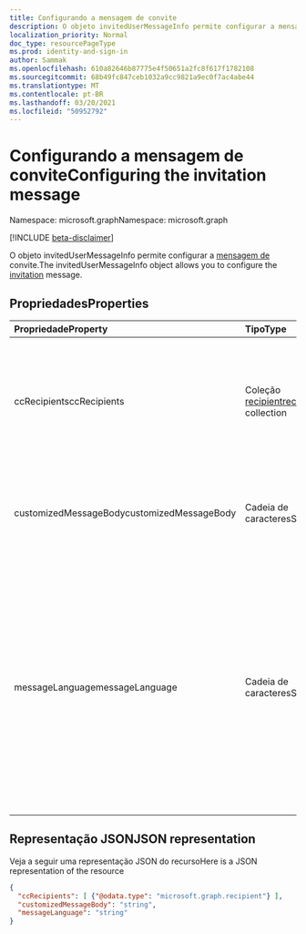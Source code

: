 ```yaml
---
title: Configurando a mensagem de convite
description: O objeto invitedUserMessageInfo permite configurar a mensagem de convite.
localization_priority: Normal
doc_type: resourcePageType
ms.prod: identity-and-sign-in
author: Sammak
ms.openlocfilehash: 610a82646b87775e4f50651a2fc8f617f1782108
ms.sourcegitcommit: 68b49fc847ceb1032a9cc9821a9ec0f7ac4abe44
ms.translationtype: MT
ms.contentlocale: pt-BR
ms.lasthandoff: 03/20/2021
ms.locfileid: "50952792"
---
```

# <a name="configuring-the-invitation-message"></a><span data-ttu-id="91ae4-103">Configurando a mensagem de convite</span><span class="sxs-lookup"><span data-stu-id="91ae4-103">Configuring the invitation message</span></span>

<span data-ttu-id="91ae4-104">Namespace: microsoft.graph</span><span class="sxs-lookup"><span data-stu-id="91ae4-104">Namespace: microsoft.graph</span></span>

[!INCLUDE [beta-disclaimer](../../includes/beta-disclaimer.md)]

<span data-ttu-id="91ae4-105">O objeto invitedUserMessageInfo permite configurar a [mensagem de](invitation.md) convite.</span><span class="sxs-lookup"><span data-stu-id="91ae4-105">The invitedUserMessageInfo object allows you to configure the [invitation](invitation.md) message.</span></span>


## <a name="properties"></a><span data-ttu-id="91ae4-106">Propriedades</span><span class="sxs-lookup"><span data-stu-id="91ae4-106">Properties</span></span>
| <span data-ttu-id="91ae4-107">Propriedade</span><span class="sxs-lookup"><span data-stu-id="91ae4-107">Property</span></span>     | <span data-ttu-id="91ae4-108">Tipo</span><span class="sxs-lookup"><span data-stu-id="91ae4-108">Type</span></span>   |<span data-ttu-id="91ae4-109">Descrição</span><span class="sxs-lookup"><span data-stu-id="91ae4-109">Description</span></span>|
|:---------------|:--------|:----------|
|<span data-ttu-id="91ae4-110">ccRecipients</span><span class="sxs-lookup"><span data-stu-id="91ae4-110">ccRecipients</span></span>|<span data-ttu-id="91ae4-111">Coleção [recipient](recipient.md)</span><span class="sxs-lookup"><span data-stu-id="91ae4-111">[recipient](recipient.md) collection</span></span>|<span data-ttu-id="91ae4-112">Destinatários adicionais aos que a mensagem de convite deve ser enviada.</span><span class="sxs-lookup"><span data-stu-id="91ae4-112">Additional recipients the invitation message should be sent to.</span></span> <span data-ttu-id="91ae4-113">Atualmente, apenas 1 destinatário adicional é suportado.</span><span class="sxs-lookup"><span data-stu-id="91ae4-113">Currently only 1 additional recipient is supported.</span></span>|
|<span data-ttu-id="91ae4-114">customizedMessageBody</span><span class="sxs-lookup"><span data-stu-id="91ae4-114">customizedMessageBody</span></span>|<span data-ttu-id="91ae4-115">Cadeia de caracteres</span><span class="sxs-lookup"><span data-stu-id="91ae4-115">String</span></span>|<span data-ttu-id="91ae4-116">Corpo da mensagem personalizado que você deseja enviar se não quiser a mensagem padrão.</span><span class="sxs-lookup"><span data-stu-id="91ae4-116">Customized message body you want to send if you don't want the default message.</span></span>|
|<span data-ttu-id="91ae4-117">messageLanguage</span><span class="sxs-lookup"><span data-stu-id="91ae4-117">messageLanguage</span></span>|<span data-ttu-id="91ae4-118">Cadeia de caracteres</span><span class="sxs-lookup"><span data-stu-id="91ae4-118">String</span></span>|<span data-ttu-id="91ae4-119">O idioma em que você deseja enviar a mensagem padrão.</span><span class="sxs-lookup"><span data-stu-id="91ae4-119">The language you want to send the default message in.</span></span> <span data-ttu-id="91ae4-120">Se o personaledMessageBody for especificado, essa propriedade será ignorada e a mensagem será enviada usando o CustomizedMessageBody.</span><span class="sxs-lookup"><span data-stu-id="91ae4-120">If the customizedMessageBody is specified, this property is ignored, and the message is sent using the customizedMessageBody.</span></span> <span data-ttu-id="91ae4-121">O formato de idioma deve estar na ISO 639.</span><span class="sxs-lookup"><span data-stu-id="91ae4-121">The language format should be in ISO 639.</span></span> <span data-ttu-id="91ae4-122">O padrão é en-US.</span><span class="sxs-lookup"><span data-stu-id="91ae4-122">The default is en-US.</span></span>|

## <a name="json-representation"></a><span data-ttu-id="91ae4-123">Representação JSON</span><span class="sxs-lookup"><span data-stu-id="91ae4-123">JSON representation</span></span>
<span data-ttu-id="91ae4-124">Veja a seguir uma representação JSON do recurso</span><span class="sxs-lookup"><span data-stu-id="91ae4-124">Here is a JSON representation of the resource</span></span>

<!-- {"blockType": "resource", "@odata.type": "microsoft.graph.invitedUserMessageInfo"} -->
```json
{
  "ccRecipients": [ {"@odata.type": "microsoft.graph.recipient"} ],
  "customizedMessageBody": "string",
  "messageLanguage": "string"
}
```

<!-- uuid: 8fcb5dbc-d5aa-4681-8e31-b001d5168d79
2016-22-25 14:57:30 UTC -->
<!--
{
  "type": "#page.annotation",
  "description": "invitedUserMessageInfo resource",
  "keywords": "",
  "section": "documentation",
  "tocPath": "",
  "suppressions": []
}
-->


